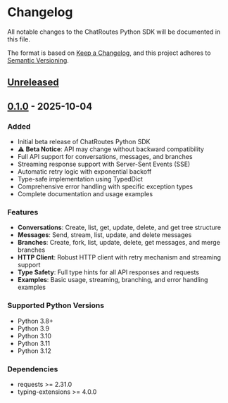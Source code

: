 # Changelog

All notable changes to the ChatRoutes Python SDK will be documented in this file.

The format is based on [Keep a Changelog](https://keepachangelog.com/en/1.0.0/),
and this project adheres to [Semantic Versioning](https://semver.org/spec/v2.0.0.html).

## [Unreleased]

## [0.1.0] - 2025-10-04

### Added
- Initial beta release of ChatRoutes Python SDK
- ⚠️ **Beta Notice**: API may change without backward compatibility
- Full API support for conversations, messages, and branches
- Streaming response support with Server-Sent Events (SSE)
- Automatic retry logic with exponential backoff
- Type-safe implementation using TypedDict
- Comprehensive error handling with specific exception types
- Complete documentation and usage examples

### Features
- **Conversations**: Create, list, get, update, delete, and get tree structure
- **Messages**: Send, stream, list, update, and delete messages
- **Branches**: Create, fork, list, update, delete, get messages, and merge branches
- **HTTP Client**: Robust HTTP client with retry mechanism and streaming support
- **Type Safety**: Full type hints for all API responses and requests
- **Examples**: Basic usage, streaming, branching, and error handling examples

### Supported Python Versions
- Python 3.8+
- Python 3.9
- Python 3.10
- Python 3.11
- Python 3.12

### Dependencies
- requests >= 2.31.0
- typing-extensions >= 4.0.0

[Unreleased]: https://github.com/chatroutes/chatroutes-python-sdk/compare/v0.1.0...HEAD
[0.1.0]: https://github.com/chatroutes/chatroutes-python-sdk/releases/tag/v0.1.0
